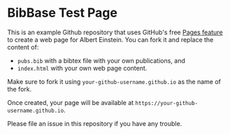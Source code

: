 # BibBase Test Page

This is an example Github repository that uses GitHub's free [Pages feature](https://pages.github.com/) to create a web page for Albert Einstein. You can fork it and replace the content of:
- `pubs.bib` with a bibtex file with your own publications, and
- `index.html` with your own web page content.

Make sure to fork it using `your-github-username.github.io` as the name of the fork.

Once created, your page will be available at `https://your-github-username.github.io`.

Please file an issue in this repository if you have any trouble.

